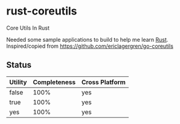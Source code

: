 # rust-coreutils
Core Utils In Rust

Needed some sample applications to build to help me learn [Rust](https://rust-lang.org). Inspired/copied from https://github.com/ericlagergren/go-coreutils

## Status
| Utility | Completeness | Cross Platform |
| --- | --- | --- |
| false | 100% | yes |
| true | 100% | yes |
| yes | 100% | yes|
 
